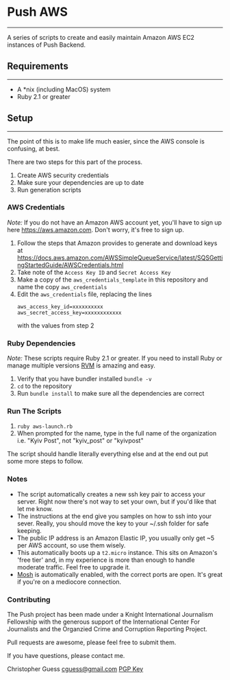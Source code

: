 # Push AWS
--------
A series of scripts to create and easily maintain Amazon AWS EC2 instances of Push Backend.

## Requirements
--------
* A *nix (including MacOS) system
* Ruby 2.1 or greater

## Setup
--------
The point of this is to make life much easier, since the AWS console is confusing, at best.

There are two steps for this part of the process.

1. Create AWS security credentials
2. Make sure your dependencies are up to date
3. Run generation scripts

### AWS Credentials
*Note:* If you do not have an Amazon AWS account yet, you'll have to sign up here https://aws.amazon.com.
Don't worry, it's free to sign up.

1. Follow the steps that Amazon provides to generate and download keys at https://docs.aws.amazon.com/AWSSimpleQueueService/latest/SQSGettingStartedGuide/AWSCredentials.html
2. Take note of the ```Access Key ID``` and ```Secret Access Key```
3. Make a copy of the ```aws_credentials_template``` in this repository and name the copy ```aws_credentials```
4. Edit the ```aws_credentials``` file, replacing the lines
   ```
   aws_access_key_id=xxxxxxxxxx
   aws_secret_access_key=xxxxxxxxxxxx
   ```
   with the values from step 2


### Ruby Dependencies
*Note:* These scripts require Ruby 2.1 or greater. If you need to install Ruby or manage multiple versions [RVM](https://rvm.io/) is amazing and easy.

1. Verify that you have bundler installed ```bundle -v```
2. ```cd``` to the repository
3. Run ```bundle install``` to make sure all the dependencies are correct

### Run The Scripts

1. ```ruby aws-launch.rb```
2. When prompted for the name, type in the full name of the organization i.e. "Kyiv Post", not "kyiv_post" or "kyivpost"

The script should handle literally everything else and at the end out put some more steps to follow.

### Notes

* The script automatically creates a new ssh key pair to access your server. Right now there's not way to set your own, but if you'd like that let me know.
* The instructions at the end give you samples on how to ssh into your sever. Really, you should move the key to your ~/.ssh folder for safe keeping.
* The public IP address is an Amazon Elastic IP, you usually only get ~5 per AWS account, so use them wisely.
* This automatically boots up a ```t2.micro``` instance. This sits on Amazon's 'free tier' and, in my experience is more than enough to handle moderate traffic. Feel free to upgrade it. 
* [Mosh](https://mosh.org/) is automatically enabled, with the correct ports are open. It's great if you're on a mediocore connection.

### Contributing
The Push project has been made under a Knight International Journalism Fellowship with the generous support of the International Center For Journalists and the Organzied Crime and Corruption Reporting Project.

Pull requests are awesome, please feel free to submit them.

If you have questions, please contact me.

Christopher Guess
[cguess@gmail.com](mailto:cguess@gmail.com)
[PGP Key](https://www.keybase.io/cguess)
